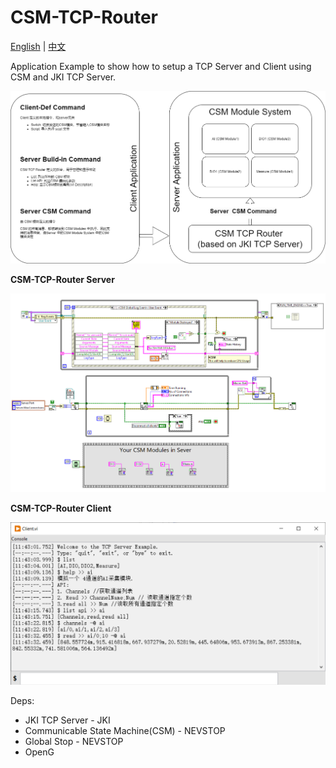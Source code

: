 # CSM-TCP-Router

[English](./README.md) | [中文](./README(zh-cn).md)

Application Example to show how to setup a TCP Server and Client using CSM and JKI TCP Server.

![image](.doc/CSM-TCP-Router.drawio.png)

**CSM-TCP-Router Server**

![CSM-TCP-Router Server BD](.doc/CSM-TCP-Router%20Sever%20BD.png)

**CSM-TCP-Router Client**

![CSM-TCP-Client-Console FP](.doc/CSM-TCP-Router%20Client%20Console%20FP.png)

Deps:

 - JKI TCP Server - JKI
 - Communicable State Machine(CSM) - NEVSTOP
 - Global Stop - NEVSTOP
 - OpenG
